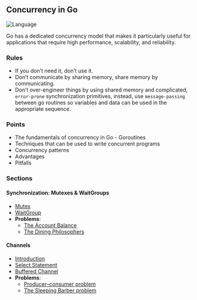 ## Concurrency in Go

![Language](https://img.shields.io/badge/language-Go-orange.svg)&nbsp;

Go has a dedicated concurrency model that makes it particularly useful for applications that require high performance,
scalability, and reliability.

### Rules

- If you don’t need it, don’t use it.
- Don’t communicate by sharing memory, share memory by communicating.
- Don’t over-engineer things by using shared memory and complicated, `error-prone` synchronization primitives,
  instead, use `message-passing` between go routines so variables and data can be used in the appropriate sequence.

### Points

- The fundamentals of concurrency in Go - Goroutines
- Techniques that can be used to write concurrent programs
- Concurrency patterns
- Advantages
- Pitfalls

### Sections

#### Synchronization: Mutexes & WaitGroups
- [Mutex](./mutexes_waitgroups/mutex)
- [WaitGroup](./mutexes_waitgroups/waitgroup)
- **Problems**:
  - [The Account Balance](./mutexes_waitgroups/account_balance)
  - [The Dining Philosophers](./mutexes_waitgroups/dining_philosophers)

#### Channels
- [Introduction](./channels)
- [Select Statement](./channels/select_statement)
- [Buffered Channel](./channels/buffered_channels)
- **Problems**:
  - [Producer–consumer problem](./channels/producer_consumer)
  - [The Sleeping Barber problem](./channels/sleeping_barber)
